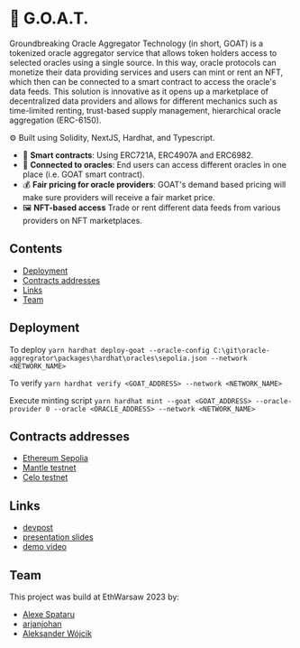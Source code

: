 # 🐐 G.O.A.T.

Groundbreaking Oracle Aggregator Technology (in short, GOAT) is a tokenized oracle aggregator service that allows token holders access to selected oracles using a single source. In this way, oracle protocols can monetize their data providing services and users can mint or rent an NFT, which then can be connected to a smart contract to access the oracle's data feeds. This solution is innovative as it opens up a marketplace of decentralized data providers and allows for different mechanics such as time-limited renting, trust-based supply management, hierarchical oracle aggregation (ERC-6150).

⚙️ Built using Solidity, NextJS, Hardhat, and Typescript.

- 📃 **Smart contracts**: Using ERC721A, ERC4907A and ERC6982.
- 🔮 **Connected to oracles**: End users can access different oracles in one place (i.e. GOAT smart contract).
- 💰 **Fair pricing for oracle providers**: GOAT's demand based pricing will make sure providers will receive a fair market price.
- 🖼️ **NFT-based access** Trade or rent different data feeds from various providers on NFT marketplaces.

## Contents

- [Deployment](#deployment)
- [Contracts addresses](#contracts-addresses)
- [Links](#links)
- [Team](#team)

## Deployment

To deploy
`yarn hardhat deploy-goat --oracle-config C:\git\oracle-aggregrator\packages\hardhat\oracles\sepolia.json --network <NETWORK_NAME>`

To verify
`yarn hardhat verify <GOAT_ADDRESS> --network <NETWORK_NAME>`

Execute minting script
`yarn hardhat mint --goat <GOAT_ADDRESS> --oracle-provider 0 --oracle <ORACLE_ADDRESS> --network <NETWORK_NAME>`

## Contracts addresses

- [Ethereum Sepolia](https://sepolia.etherscan.io/address/0x085039d9644736b5970ae5BeE3B1DD56D00A9f0B)
- [Mantle testnet](https://explorer.testnet.mantle.xyz/address/0x385d55e3e0cE503526380b40523f41D8290B4793)
- [Celo testnet](https://alfajores.celoscan.io/address/0x82C993811B40609c5Dc3380E7Eb8c4BcAc42D46c)

## Links

- [devpost](https://devpost.com/software/oracle-aggregator)
- [presentation slides](https://docs.google.com/presentation/d/1VX5CuagIlJY3jI_LOm5ACR58CmpsCqlnDqI-QlLJnHw)
- [demo video](youtube.com)

## Team

This project was build at EthWarsaw 2023 by:

- [Alexe Spataru](twitter.com/urataps/)
- [arjanjohan](twitter.com/arjanjohan/)
- [Aleksander Wójcik](linkedin.com/in/aleksanderwojcik/)
